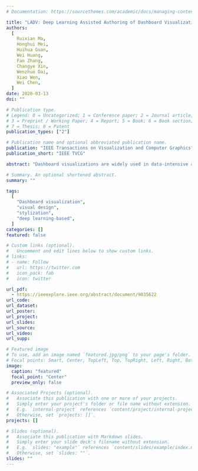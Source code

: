 ```yaml
---
# Documentation: https://sourcethemes.com/academic/docs/managing-content/

title: "LADV: Deep Learning Assisted Authoring of Dashboard Visualizations from Images and Sketches"
authors:
  [
    Ruixian Ma,
    Honghui Mei,
    Huihua Guan,
    Wei Huang,
    Fan Zhang,
    Changye Xin,
    Wenzhuo Dai,
    Xiao Wen,
    Wei Chen,
  ]
date: 2020-03-13
doi: ""

# Publication type.
# Legend: 0 = Uncategorized; 1 = Conference paper; 2 = Journal article;
# 3 = Preprint / Working Paper; 4 = Report; 5 = Book; 6 = Book section;
# 7 = Thesis; 8 = Patent
publication_types: ["2"]

# Publication name and optional abbreviated publication name.
publication: "IEEE Transactions on Visualization and Computer Graphics"
publication_short: "IEEE TVCG"

abstract: "Dashboard visualizations are widely used in data-intensive applications such as business intelligence, operation monitoring, and urban planning. However, existing visualization authoring tools are inefficient in the rapid prototyping of dashboards because visualization expertise and user intention need to be integrated. We propose a novel approach to rapid conceptualization that can construct dashboard templates from exemplars to mitigate the burden of designing, implementing, and evaluating dashboard visualizations. The kernel of our approach is a novel deep learning-based model that can identify and locate charts of various categories and extract colors from an input image or sketch. We design and implement a web-based authoring tool for learning, composing, and customizing dashboard visualizations in a cloud computing environment. Examples, user studies, and user feedback from real scenarios in Alibaba Cloud verify the usability and efficiency of the proposed approach."

# Summary. An optional shortened abstract.
summary: ""

tags:
  [
    "Dashboard visualization",
    "visual design",
    "stylization",
    "deep learning-based",
  ]
categories: []
featured: false

# Custom links (optional).
#   Uncomment and edit lines below to show custom links.
# links:
# - name: Follow
#   url: https://twitter.com
#   icon_pack: fab
#   icon: twitter

url_pdf:
  - https://ieeexplore.ieee.org/abstract/document/9035622
url_code:
url_dataset:
url_poster:
url_project:
url_slides:
url_source:
url_video:
url_supp:

# Featured image
# To use, add an image named `featured.jpg/png` to your page's folder.
# Focal points: Smart, Center, TopLeft, Top, TopRight, Left, Right, BottomLeft, Bottom, BottomRight.
image:
  caption: "featured"
  focal_point: "Center"
  preview_only: false

# Associated Projects (optional).
#   Associate this publication with one or more of your projects.
#   Simply enter your project's folder or file name without extension.
#   E.g. `internal-project` references `content/project/internal-project/index.md`.
#   Otherwise, set `projects: []`.
projects: []

# Slides (optional).
#   Associate this publication with Markdown slides.
#   Simply enter your slide deck's filename without extension.
#   E.g. `slides: "example"` references `content/slides/example/index.md`.
#   Otherwise, set `slides: ""`.
slides: ""
---
```

